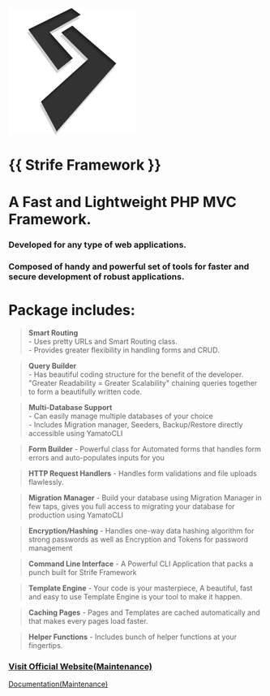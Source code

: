 ![Strife Framework](assets/img/strife.png)
# {{ Strife Framework }}
# A Fast and Lightweight PHP MVC Framework.
### Developed for any type of web applications.
### Composed of handy and powerful set of tools for faster and secure development of robust applications.

# Package includes:
  > **Smart Routing**  
    - Uses pretty URLs and Smart Routing class.  
    - Provides greater flexibility in handling forms and CRUD.
    
  > **Query Builder**  
    - Has beautiful coding structure for the benefit of the developer.  
     "Greater Readability = Greater Scalability" chaining queries together to form a beautifully written code.  
  
  > **Multi-Database Support**  
    - Can easily manage multiple databases of your choice  
    - Includes Migration manager, Seeders, Backup/Restore directly accessible using YamatoCLI
  
  > **Form Builder**
    - Powerful class for Automated forms that handles form errors and auto-populates inputs
      for you
 
  > **HTTP Request Handlers**
    - Handles form validations and file uploads flawlessly.
    
  > **Migration Manager**
    - Build your database using Migration Manager in few taps, gives you full access to migrating your database for production using YamatoCLI
  
  > **Encryption/Hashing**
    - Handles one-way data hashing algorithm for strong passwords
    as well as Encryption and Tokens for password management
  
  > **Command Line Interface**
    - A Powerful CLI Application that packs a punch built for Strife Framework
    
  > **Template Engine**
    - Your code is your masterpiece, A beautiful, fast and easy to use Template Engine is your tool to make it happen.  
      
  > **Caching Pages**
    - Pages and Templates are cached automatically and that makes every pages load faster.
  
  > **Helper Functions**
    - Includes bunch of helper functions at your fingertips.
    
    
### <a href="http://strife.x10.mx">Visit Official Website(Maintenance)</a>
<a href="http://strife.x10.mx/framework">Documentation(Maintenance)</a>
